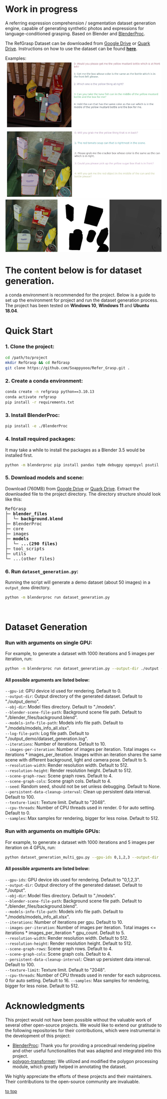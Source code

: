 <a id="top"></a>
# Work in progress

A referring expression comprehension / segmentation dataset generation engine,  capable of generating synthetic photos and expressions for language-conditioned grasping. Based on Blender and [BlenderProc](https://github.com/DLR-RM/BlenderProc).  

The RefGrasp Dataset can be downloaded from [Google Drive](https://drive.google.com/file/d/1eHsqY1xMYZPKOF-jkt1TOHodXPmYYjG8/view?usp=drive_link) or [Quark Drive](https://pan.quark.cn/s/4dea47501acf). Instructions on how to use the dataset can be found [**here**](./dataset_usage.md).

Examples:  
![fig1](/images/fig1.jpg "fig1")
![fig2](/images/fig2.jpg "fig2")
![fig3](/images/fig3.png "fig3")

# The content below is for dataset generation.
a conda environment is recommended for the project. Below is a guide to set up the environment for project and run the dataset generation process. The project has been tested on **Windows 10**, **Windows 11** and **Ubuntu 18.04**.
# Quick Start
### 1. Clone the project:
```bash
cd /path/to/project
mkdir RefGrasp && cd RefGrasp
git clone https://github.com/Soappyooo/Refer_Grasp.git .
```
### 2. Create a conda environment:
```bash
conda create -n refgrasp python==3.10.13
conda activate refgrasp
pip install -r requirements.txt
```
### 3. Install BlenderProc:
```bash
pip install -e ./BlenderProc
```
### 4. Install required packages:
It may take a while to install the packages as a Blender 3.5 would be installed first.
```bash
python -m blenderproc pip install pandas tqdm debugpy openpyxl psutil
```
### 5. Download models and scene:
Download (760MB) from [Google Drive](https://drive.google.com/file/d/1tDshqp_SNw9SoH4jtoeFkZu8dhrZSY12/view?usp=sharing) or [Quark Drive](https://pan.quark.cn/s/d94083a37db0). Extract the downloaded file to the project directory. The directory structure should look like this:
<pre>
RefGrasp  
├─ <b>blender_files</b>
│  └─ <b>background.blend</b>
├─ BlenderProc  
├─ core  
├─ images 
├─ <b>models</b> 
│  └─ <b>...(290 files)</b>
├─ tool_scripts
├─ utils
└─ ...(other files)  
</pre>

### 6. Run `dataset_generation.py`:
Running the script will generate a demo dataset (about 50 images) in a `output_demo` directory.
```bash
python -m blenderproc run dataset_generation.py
```
<br>

# Dataset Generation
### Run with arguments on single GPU:
For example, to generate a dataset with 1000 iterations and 5 images per iteration, run:
```bash
python -m blenderproc run dataset_generation.py --output-dir ./output --iterations 1000 --images-per-iteration 5
```
#### All possible arguments are listed below:  
`--gpu-id`: GPU device id used for rendering. Default to 0.  
`--output-dir`: Output directory of the generated dataset. Default to "./output_demo".  
`--obj-dir`: Model files directory. Default to "./models".  
`--blender-scene-file-path`: Background scene file path. Default to "./blender_files/background.blend".  
`--models-info-file-path`: Models info file path. Default to "./models/models_info_all.xlsx".  
`--log-file-path`: Log file path. Default to "./output_demo/dataset_generation.log".  
`--iterations`: Number of iterations. Default to 10.  
`--images-per-iteration`: Number of images per iteration. Total images <= iterations * images_per_iteration. Images within an iteration shares the same scene with different background, light and camera pose. Default to 5.  
`--resolution-width`: Render resolution width. Default to 512.  
`--resolution-height`: Render resolution height. Default to 512.  
`--scene-graph-rows`: Scene graph rows. Default to 4.  
`--scene-graph-cols`: Scene graph cols. Default to 4.  
`--seed`: Random seed, should not be set unless debugging. Default to None.  
`--persistent-data-cleanup-interval`: Clean up persistent data interval. Default to 100.  
`--texture-limit`: Texture limit. Default to "2048".  
`--cpu-threads`: Number of CPU threads used in render. 0 for auto setting. Default to 0.  
`--samples`: Max samples for rendering, bigger for less noise. Default to 512.

### Run with arguments on multiple GPUs:
For example, to generate a dataset with 1000 iterations and 5 images per iteration on 4 GPUs, run:
```bash
python dataset_generation_multi_gpu.py --gpu-ids 0,1,2,3 --output-dir ./output --iteration 1000 --images-per-iteration 5
```
#### All possible arguments are listed below: 
`--gpu-ids`: GPU device ids used for rendering. Default to "0,1,2,3".  
`--output-dir`: Output directory of the generated dataset. Default to "./output".  
`--obj-dir`: Model files directory. Default to "./models".  
`--blender-scene-file-path`: Background scene file path. Default to "./blender_files/background.blend".  
`--models-info-file-path`: Models info file path. Default to "./models/models_info_all.xlsx".   
`--iterations`: Number of iterations per gpu. Default to 10.  
`--images-per-iteration`: Number of images per iteration. Total images <= iterations * images_per_iteration * gpu_count. Default to 5.  
`--resolution-width`: Render resolution width. Default to 512.  
`--resolution-height`: Render resolution height. Default to 512.  
`--scene-graph-rows`: Scene graph rows. Default to 4.  
`--scene-graph-cols`: Scene graph cols. Default to 4.   
`--persistent-data-cleanup-interval`: Clean up persistent data interval. Default to 100.  
`--texture-limit`: Texture limit. Default to "2048".  
`--cpu-threads`: Number of CPU threads used in render for each subprocess. 0 for auto setting. Default to 16. 
`--samples`: Max samples for rendering, bigger for less noise. Default to 512.

# Acknowledgments
This project would not have been possible without the valuable work of several other open-source projects. We would like to extend our gratitude to the following repositories for their contributions, which were instrumental in the development of this project:

* [BlenderProc](https://github.com/DLR-RM/BlenderProc): Thank you for providing a procedrual rendering pipeline and other useful functionalities that was adapted and integrated into this project.
* [polygon-transformer](https://github.com/amazon-science/polygon-transformer): We utilized and modified the polygon processing module, which greatly helped in annotating the dataset.

We highly appreciate the efforts of these projects and their maintainers. Their contributions to the open-source community are invaluable.

[to top](#top)